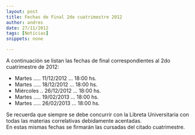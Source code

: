 ```yaml
---
layout: post
title: Fechas de Final 2do cuatrimestre 2012
author: andres
date: 27/11/2012
tags: [Noticias]
snippets: none

---
```

<div class="entry-content">
						<p>A continuación se listan las fechas de final correspondientes al 2do cuatrimestre de 2012:</p>
<ul>
<li> Martes ….. 11/12/2012 … 18:00 hs.</li>
<li> Martes ….. 18/12/2012 … 18:00 hs.</li>
<li> Miércoles .. 26/12/2012 … 18:00 hs.</li>
<li> Martes ….. 19/02/2013 … 18:00 hs.</li>
<li> Martes ….. 26/02/2013 … 18:00 hs.</li>
</ul>
<p>Se recuerda que siempre se debe concurrir con la Libreta Universitaria con todas las materias correlativas debidamente acentadas.<br>
En estas mismas fechas se firmarán las cursadas del citado cuatrimestre.</p>
											</div>
